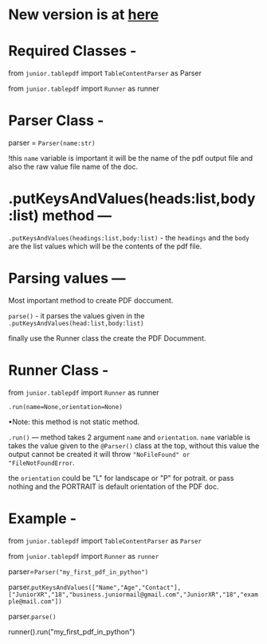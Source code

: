 # New version is at <a href="https://github.com/JuniorXR/junior">here</a>

# Required Classes -

from `junior.tablepdf` import `TableContentParser` as Parser

from `junior.tablepdf` import `Runner` as runner

# Parser Class -

parser = `Parser(name:str)`

!this `name` variable is important it will be the name of the pdf output file and also the raw value file name of the doc.


# .putKeysAndValues(heads:list,body:list) method —

`.putKeysAndValues(headings:list,body:list)`  - the `headings` and the `body` are the list values which will be the contents of the pdf file.

# Parsing values — 
Most important method to create PDF doccument.

`parse()` - it parses the values given in the `.putKeysAndValues(head:list,body:list)`

finally use the Runner class the create the PDF Documment.

# Runner Class - 
from `junior.tablepdf` import `Runner` as runner

`.run(name=None,orientation=None)`

•Note: this method is not static method.

`.run()` — method takes 2 argument `name` and `orientation`. 
`name` variable is takes the value given to the `@Parser()` class at the top, without this value the output cannot be created it will throw `"NoFileFound" or "FileNotFoundError`.


the `orientation` could be "L" for landscape or "P" for potrait.
or pass nothing and the PORTRAIT is default orientation of the PDF doc.


# Example -
from `junior.tablepdf` import `TableContentParser` as `Parser`


from `junior.tablepdf` import `Runner` as `runner`

parser=`Parser("my_first_pdf_in_python")`

parser.`putKeysAndValues(["Name","Age","Contact"],["JuniorXR","18","business.juniormail@gmail.com","JuniorXR","18","example@mail.com"])`

parser.`parse()`

runner().run("my_first_pdf_in_python")